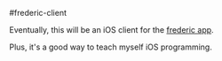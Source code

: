 #frederic-client

Eventually, this will be an iOS client for the [frederic app](https://github.com/jimhopp/frederic).

Plus, it's a good way to teach myself iOS programming.
